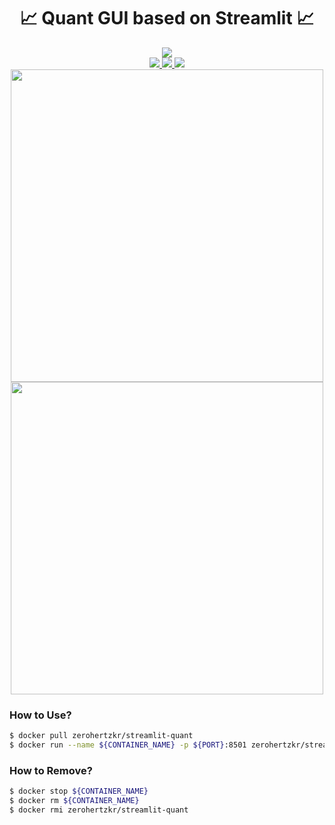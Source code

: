<div align = "center">
    <h1>📈 Quant GUI based on Streamlit 📈</h1>
    <a href = "https://hub.docker.com/repository/docker/zerohertzkr/streamlit-quant/general">
        <img src="https://img.shields.io/docker/v/zerohertzkr/streamlit-quant?style=for-the-badge&logo=Docker&label=zerohertzkr/streamlit-quant&labelColor=800a0a"/>
    </a>
    </br>
    <a href="https://github.com/Zerohertz/zerohertzLib">
        <img src="https://img.shields.io/badge/zerohertzLib-800A0A?style=flat&logo=docsify&logoColor=white"/>
    </a>
    <a href="https://quant.zerohertz.xyz">
        <img src="https://img.shields.io/badge/Streamlit-FF4B4B?style=flat&logo=Streamlit&logoColor=white"/>
    </a>
    <a href="https://jenkins.zerohertz.xyz/blue/organizations/jenkins/Streamlit-Quant/activity">
        <img src="https://img.shields.io/badge/Jenkins-D24939?style=flat&logo=Jenkins&logoColor=white"/>
    </a>
    </br>
    <img width=500 src="https://github-production-user-asset-6210df.s3.amazonaws.com/42334717/292893640-6c2a8928-6152-4a1d-96a9-22d677ffb7bb.png">
    </br>
    <img width=500 src="https://github-production-user-asset-6210df.s3.amazonaws.com/42334717/292893636-6a9feff9-455d-4437-9415-a67cb5750063.gif">
</div>

### How to Use?

```bash
$ docker pull zerohertzkr/streamlit-quant
$ docker run --name ${CONTAINER_NAME} -p ${PORT}:8501 zerohertzkr/streamlit-quant
```

### How to Remove?

```bash
$ docker stop ${CONTAINER_NAME}
$ docker rm ${CONTAINER_NAME}
$ docker rmi zerohertzkr/streamlit-quant
```
